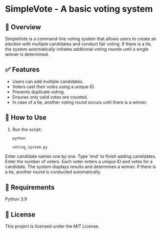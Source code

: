 # SimpleVote - A basic voting system

## 📌 Overview
SimpleVote is a command-line voting system that allows users to create an election with multiple candidates and conduct fair voting. If there is a tie, the system automatically initiates additional voting rounds until a single winner is determined.

## ✅ Features
- Users can add multiple candidates.
- Voters cast their votes using a unique ID.
- Prevents duplicate voting.
- Ensures only valid votes are counted.
- In case of a tie, another voting round occurs until there is a winner.

## 🚀 How to Use
1. Run the script:
   ```sh
   python 
   
   voting_system.py
Enter candidate names one by one. Type 'end' to finish adding candidates.
Enter the number of voters.
Each voter enters a unique ID and votes for a candidate.
The system displays results and determines a winner. If there is a tie, another round is conducted automatically.

## 🔧 Requirements 

Python 3.9

## 📜 License

This project is licensed under the MIT License.